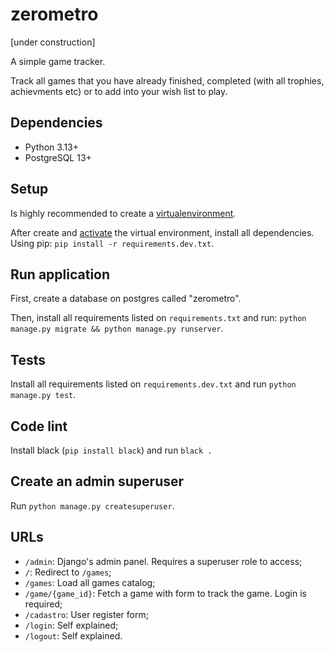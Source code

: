 # zerometro
[under construction]

A simple game tracker.

Track all games that you have already finished, completed (with all trophies, achievments etc) or 
to add into your wish list to play.

## Dependencies
- Python 3.13+
- PostgreSQL 13+

## Setup
Is highly recommended to create a [virtualenvironment](https://docs.python.org/3/library/venv.html).

After create and [activate](https://docs.python.org/3/library/venv.html#how-venvs-work) the virtual environment,
install all dependencies. Using pip: `pip install -r requirements.dev.txt`.

## Run application
First, create a database on postgres called "zerometro".

Then, install all requirements listed on `requirements.txt` and run:
`python manage.py migrate && python manage.py runserver`.

## Tests
Install all requirements listed on `requirements.dev.txt` and run `python manage.py test`.

## Code lint
Install black (`pip install black`) and run `black .`

## Create an admin superuser
Run `python manage.py createsuperuser`.

## URLs
- `/admin`: Django's admin panel. Requires a superuser role to access;
- `/`: Redirect to `/games`;
- `/games`: Load all games catalog;
- `/game/{game_id}`: Fetch a game with form to track the game. Login is required;
- `/cadastro`: User register form;
- `/login`: Self explained;
- `/logout`: Self explained.
